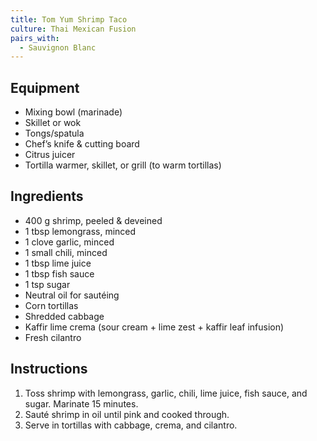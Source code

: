```yaml
---
title: Tom Yum Shrimp Taco
culture: Thai Mexican Fusion
pairs_with:
  - Sauvignon Blanc
---
```


## Equipment
- Mixing bowl (marinade)
- Skillet or wok
- Tongs/spatula
- Chef’s knife & cutting board
- Citrus juicer
- Tortilla warmer, skillet, or grill (to warm tortillas)

## Ingredients
- 400 g shrimp, peeled & deveined
- 1 tbsp lemongrass, minced
- 1 clove garlic, minced
- 1 small chili, minced
- 1 tbsp lime juice
- 1 tbsp fish sauce
- 1 tsp sugar
- Neutral oil for sautéing
- Corn tortillas
- Shredded cabbage
- Kaffir lime crema (sour cream + lime zest + kaffir leaf infusion)
- Fresh cilantro

## Instructions
1. Toss shrimp with lemongrass, garlic, chili, lime juice, fish sauce, and sugar. Marinate 15 minutes.
2. Sauté shrimp in oil until pink and cooked through.
3. Serve in tortillas with cabbage, crema, and cilantro.
